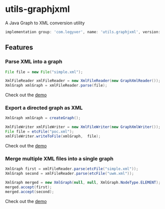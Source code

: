 # utils-graphjxml
A Java Graph to XML conversion utility
```groovy
implementation group: 'com.legyver', name: 'utils.graphjxml', version: '3.6.1'
```

## Features
### Parse XML into a graph
```java
File file = new File("simple.xml");

XmlFileReader xmlFileReader = new XmlFileReader(new GraphXmlReader());
XmlGraph xmlGraph = xmlFileReader.parse(file);
```
Check out the [demo](src/main/java/com/legyver/utils/graphjxml/poc/ReaderPOC.java)

### Export a directed graph as XML
```java
XmlGraph xmlGraph = createGraph();

XmlFileWriter xmlFileWriter = new XmlFileWriter(new GraphXmlWriter());
File file = etcFile("poc.xml");
xmlFileWriter.writeToFile(xmlGraph,  file);
```
Check out the [demo](src/main/java/com/legyver/utils/graphjxml/poc/WriterPOC.java)

### Merge multiple XML files into a single graph
```java
XmlGraph first = xmlFileReader.parse(etcFile("simple.xml"));
XmlGraph second = xmlFileReader.parse(etcFile("uwm.xml"));

XmlGraph merged = new XmlGraph(null, null, XmlGraph.NodeType.ELEMENT);
merged.accept(first);
merged.accept(second);
```
Check out the [demo](src/main/java/com/legyver/utils/graphjxml/poc/MergePOC.java)

